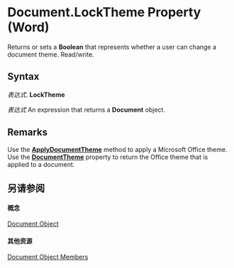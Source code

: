
# Document.LockTheme Property (Word)

Returns or sets a  **Boolean** that represents whether a user can change a document theme. Read/write.


## Syntax

 _表达式_. **LockTheme**

 _表达式_ An expression that returns a **Document** object.


## Remarks

Use the  **[ApplyDocumentTheme](fd376134-f6d4-b6da-8eae-671e7e3b05e0.md)** method to apply a Microsoft Office theme. Use the **[DocumentTheme](f570f807-6b36-bed8-17b4-848142c37ce7.md)** property to return the Office theme that is applied to a document.


## 另请参阅


#### 概念


[Document Object](8d83487a-2345-a036-a916-971c9db5b7fb.md)
#### 其他资源


[Document Object Members](http://msdn.microsoft.com/library/fc9ab457-0888-f917-3d52-387168ac23b9%28Office.15%29.aspx)